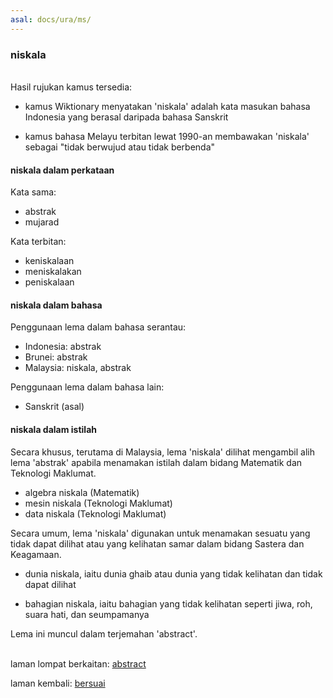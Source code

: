 ```yaml
---
asal: docs/ura/ms/
---
```


### niskala

&nbsp;  
Hasil rujukan kamus tersedia:

- kamus Wiktionary menyatakan 'niskala' adalah kata masukan
bahasa Indonesia yang berasal daripada bahasa Sanskrit

- kamus bahasa Melayu terbitan lewat 1990-an membawakan
'niskala' sebagai "tidak berwujud atau tidak berbenda"

#### niskala dalam perkataan

Kata sama:

- abstrak
- mujarad

Kata terbitan:

- keniskalaan
- meniskalakan
- peniskalaan

#### niskala dalam bahasa

Penggunaan lema dalam bahasa serantau:

- Indonesia: abstrak
- Brunei: abstrak
- Malaysia: niskala, abstrak

Penggunaan lema dalam bahasa lain:

- Sanskrit (asal)

#### niskala dalam istilah

Secara khusus, terutama di Malaysia, lema 'niskala' dilihat
mengambil alih lema 'abstrak' apabila menamakan istilah
dalam bidang Matematik dan Teknologi Maklumat.

- algebra niskala (Matematik)
- mesin niskala (Teknologi Maklumat)
- data niskala (Teknologi Maklumat)

Secara umum, lema 'niskala' digunakan untuk menamakan
sesuatu yang tidak dapat dilihat atau yang kelihatan samar
dalam bidang Sastera dan Keagamaan.

- dunia niskala, iaitu dunia ghaib atau dunia yang tidak
kelihatan dan tidak dapat dilihat

- bahagian niskala, iaitu bahagian yang tidak kelihatan
seperti jiwa, roh, suara hati, dan seumpamanya

Lema ini muncul dalam terjemahan 'abstract'.

&nbsp;  
laman lompat berkaitan: [abstract][1]

laman kembali: [bersuai][0]

  [0]: ../../bersuai.md
  [1]: ../en/abstract.md
